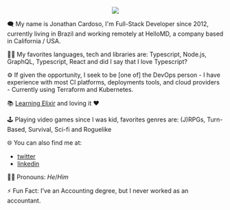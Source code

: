 <p align="center"><img src="https://i.imgur.com/DkqE6y7.png" /></p>


🗨 My name is Jonathan Cardoso, I'm Full-Stack Developer since 2012, currently living in Brazil and working remotely at HelloMD, a company based in California / USA.

👨‍💻 My favorites languages, tech and libraries are: Typescript, Node.js, GraphQL, Typescript, React and did I say that I love Typescript?

⚙ If given the opportunity, I seek to be [one of] the DevOps person - I have experience with most CI platforms, deployments tools, and cloud providers - Currently using Terraform and Kubernetes.

📚 [Learning Elixir](https://github.com/JCMais/learning/tree/master/elixir) and loving it ❤

🕹 Playing video games since I was kid, favorites genres are: (J)RPGs, Turn-Based, Survival, Sci-fi and Roguelike

🌐 You can also find me at:
  - [twitter](https://twitter.com/_jonathancardos)
  - [linkedin](https://www.linkedin.com/in/jonathancardoso/)

🙋‍♂️ Pronouns: _He_/_Him_

⚡ Fun Fact: I've an Accounting degree, but I never worked as an accountant.
